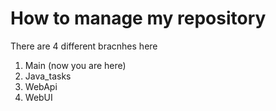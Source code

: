 # How to manage my repository
There are 4 different bracnhes here
1. Main (now you are here)
2. Java_tasks
3. WebApi 
4. WebUI
